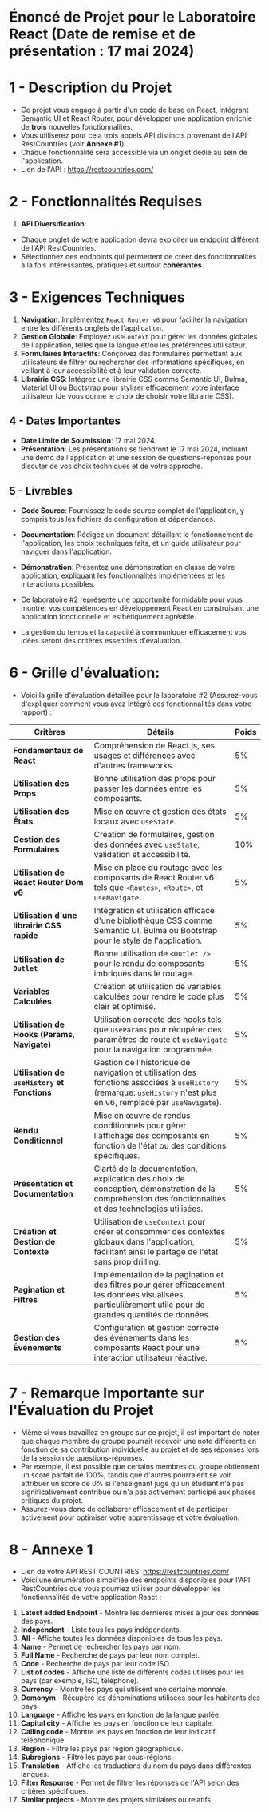 # Énoncé de Projet pour le Laboratoire React (Date de remise et de présentation : 17 mai 2024)

# 1 - Description du Projet
- Ce projet vous engage à partir d'un code de base en React, intégrant Semantic UI et React Router, pour développer une application enrichie de **trois** nouvelles fonctionnalités.
- Vous utiliserez pour cela trois appels API distincts provenant de l'API RestCountries (voir **Annexe #1**).
- Chaque fonctionnalité sera accessible via un onglet dédié au sein de l'application.
- Lien de l'API : https://restcountries.com/ 

# 2 - Fonctionnalités Requises
1. **API Diversification**:
- Chaque onglet de votre application devra exploiter un endpoint différent de l'API RestCountries.
- Sélectionnez des endpoints qui permettent de créer des fonctionnalités à la fois intéressantes, pratiques et surtout **cohérantes**.

# 3 - Exigences Techniques
1. **Navigation**: Implémentez `React Router v6` pour faciliter la navigation entre les différents onglets de l'application.
2. **Gestion Globale**: Employez `useContext` pour gérer les données globales de l'application, telles que la langue et/ou les préférences utilisateur.
3. **Formulaires Interactifs**: Conçoivez des formulaires permettant aux utilisateurs de filtrer ou rechercher des informations spécifiques, en veillant à leur accessibilité et à leur validation correcte.
4. **Librairie CSS**: Intégrez une librairie CSS comme Semantic UI, Bulma, Material UI ou Bootstrap pour styliser efficacement votre interface utilisateur (Je vous donne le choix de choisir votre librairie CSS).

## 4 - Dates Importantes
- **Date Limite de Soumission**: 17 mai 2024.
- **Présentation**: Les présentations se tiendront le 17 mai 2024, incluant une démo de l'application et une session de questions-réponses pour discuter de vos choix techniques et de votre approche.

## 5 - Livrables
- **Code Source**: Fournissez le code source complet de l'application, y compris tous les fichiers de configuration et dépendances.
- **Documentation**: Rédigez un document détaillant le fonctionnement de l'application, les choix techniques faits, et un guide utilisateur pour naviguer dans l'application.
- **Démonstration**: Présentez une démonstration en classe de votre application, expliquant les fonctionnalités implémentées et les interactions possibles.

- Ce laboratoire #2 représente une opportunité formidable pour vous montrer vos compétences en développement React en construisant une application fonctionnelle et esthétiquement agréable.
- La gestion du temps et la capacité à communiquer efficacement vos idées seront des critères essentiels d'évaluation.


# 6 - Grille d'évaluation: 

- Voici la grille d'évaluation détaillée pour le laboratoire #2 (Assurez-vous d'expliquer comment vous avez intégré ces fonctionnalités dans votre rapport) :

| Critères                                    | Détails                                                                                                                                                              | Poids  |
|---------------------------------------------|-----------------------------------------------------------------------------------------------------------------------------------------------------------------------|--------|
| **Fondamentaux de React**                   | Compréhension de React.js, ses usages et différences avec d'autres frameworks.                                                                                       | 5%     |
| **Utilisation des Props**                   | Bonne utilisation des props pour passer les données entre les composants.                                                                                             | 5%     |
| **Utilisation des États**                   | Mise en œuvre et gestion des états locaux avec `useState`.                                                                                                           | 5%     |
| **Gestion des Formulaires**                 | Création de formulaires, gestion des données avec `useState`, validation et accessibilité.                                                                           | 10%    |
| **Utilisation de React Router Dom v6**      | Mise en place du routage avec les composants de React Router v6 tels que `<Routes>`, `<Route>`, et `useNavigate`.                                                    | 5%     |
| **Utilisation d'une librairie CSS rapide**  | Intégration et utilisation efficace d'une bibliothèque CSS comme Semantic UI, Bulma ou Bootstrap pour le style de l'application.                                      | 5%     |
| **Utilisation de `Outlet`**                 | Bonne utilisation de `<Outlet />` pour le rendu de composants imbriqués dans le routage.                                                                             | 5%     |
| **Variables Calculées**                     | Création et utilisation de variables calculées pour rendre le code plus clair et optimisé.                                                                           | 5%     |
| **Utilisation de Hooks (Params, Navigate)** | Utilisation correcte des hooks tels que `useParams` pour récupérer des paramètres de route et `useNavigate` pour la navigation programmée.                            | 5%     |
| **Utilisation de `useHistory` et Fonctions**| Gestion de l'historique de navigation et utilisation des fonctions associées à `useHistory` (remarque: `useHistory` n'est plus en v6, remplacé par `useNavigate`).   | 5%     |
| **Rendu Conditionnel**                      | Mise en œuvre de rendus conditionnels pour gérer l'affichage des composants en fonction de l'état ou des conditions spécifiques.                                     | 5%     |
| **Présentation et Documentation**           | Clarté de la documentation, explication des choix de conception, démonstration de la compréhension des fonctionnalités et des technologies utilisées.                 | 5%     |
| **Création et Gestion de Contexte**         | Utilisation de `useContext` pour créer et consommer des contextes globaux dans l'application, facilitant ainsi le partage de l'état sans prop drilling.                | 5%     |
| **Pagination et Filtres**                   | Implémentation de la pagination et des filtres pour gérer efficacement les données visualisées, particulièrement utile pour de grandes quantités de données.          | 5%     |
| **Gestion des Événements**                  | Configuration et gestion correcte des événements dans les composants React pour une interaction utilisateur réactive.                                                 | 5%     |


# 7 - Remarque Importante sur l'Évaluation du Projet

- Même si vous travaillez en groupe sur ce projet, il est important de noter que chaque membre du groupe pourrait recevoir une note différente en fonction de sa contribution individuelle au projet et de ses réponses lors de la session de questions-réponses.
- Par exemple, il est possible que certains membres du groupe obtiennent un score parfait de 100%, tandis que d'autres pourraient se voir attribuer un score de 0% si l'enseignant juge qu'un étudiant n'a pas significativement contribué ou n'a pas activement participé aux phases critiques du projet.
- Assurez-vous donc de collaborer efficacement et de participer activement pour optimiser votre apprentissage et votre évaluation.


# 8 - Annexe 1 

- Lien de votre API REST COUNTRIES: https://restcountries.com/
- Voici une énumération simplifiée des endpoints disponibles pour l'API RestCountries que vous pourriez utiliser pour développer les fonctionnalités de votre application React :

1. **Latest added Endpoint** - Montre les dernières mises à jour des données des pays.
2. **Independent** - Liste tous les pays indépendants.
3. **All** - Affiche toutes les données disponibles de tous les pays.
4. **Name** - Permet de rechercher les pays par nom.
5. **Full Name** - Recherche de pays par leur nom complet.
6. **Code** - Recherche de pays par leur code ISO.
7. **List of codes** - Affiche une liste de différents codes utilisés pour les pays (par exemple, ISO, téléphone).
8. **Currency** - Montre les pays qui utilisent une certaine monnaie.
9. **Demonym** - Récupère les dénominations utilisées pour les habitants des pays.
10. **Language** - Affiche les pays en fonction de la langue parlée.
11. **Capital city** - Affiche les pays en fonction de leur capitale.
12. **Calling code** - Montre les pays en fonction de leur indicatif téléphonique.
13. **Region** - Filtre les pays par région géographique.
14. **Subregions** - Filtre les pays par sous-régions.
15. **Translation** - Affiche les traductions du nom du pays dans différentes langues.
16. **Filter Response** - Permet de filtrer les réponses de l'API selon des critères spécifiques.
17. **Similar projects** - Montre des projets similaires ou relatifs.
